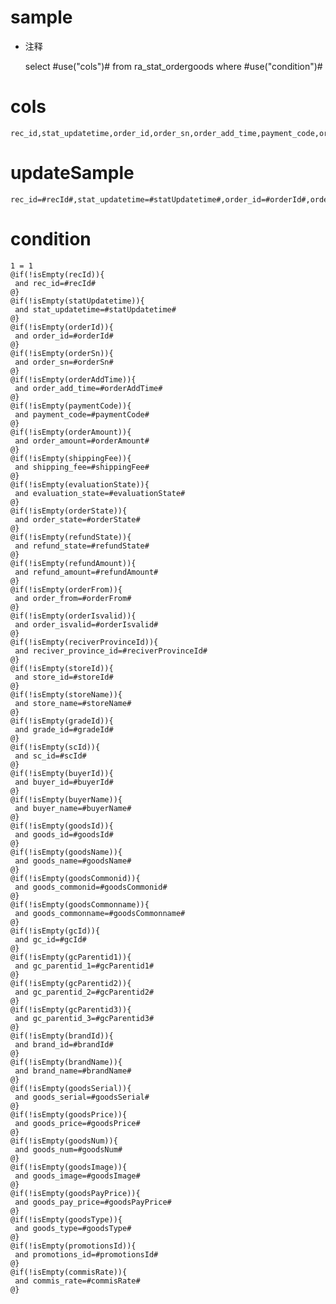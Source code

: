 sample
===
* 注释

	select #use("cols")# from ra_stat_ordergoods  where  #use("condition")#

cols
===
	rec_id,stat_updatetime,order_id,order_sn,order_add_time,payment_code,order_amount,shipping_fee,evaluation_state,order_state,refund_state,refund_amount,order_from,order_isvalid,reciver_province_id,store_id,store_name,grade_id,sc_id,buyer_id,buyer_name,goods_id,goods_name,goods_commonid,goods_commonname,gc_id,gc_parentid_1,gc_parentid_2,gc_parentid_3,brand_id,brand_name,goods_serial,goods_price,goods_num,goods_image,goods_pay_price,goods_type,promotions_id,commis_rate

updateSample
===
	
	rec_id=#recId#,stat_updatetime=#statUpdatetime#,order_id=#orderId#,order_sn=#orderSn#,order_add_time=#orderAddTime#,payment_code=#paymentCode#,order_amount=#orderAmount#,shipping_fee=#shippingFee#,evaluation_state=#evaluationState#,order_state=#orderState#,refund_state=#refundState#,refund_amount=#refundAmount#,order_from=#orderFrom#,order_isvalid=#orderIsvalid#,reciver_province_id=#reciverProvinceId#,store_id=#storeId#,store_name=#storeName#,grade_id=#gradeId#,sc_id=#scId#,buyer_id=#buyerId#,buyer_name=#buyerName#,goods_id=#goodsId#,goods_name=#goodsName#,goods_commonid=#goodsCommonid#,goods_commonname=#goodsCommonname#,gc_id=#gcId#,gc_parentid_1=#gcParentid1#,gc_parentid_2=#gcParentid2#,gc_parentid_3=#gcParentid3#,brand_id=#brandId#,brand_name=#brandName#,goods_serial=#goodsSerial#,goods_price=#goodsPrice#,goods_num=#goodsNum#,goods_image=#goodsImage#,goods_pay_price=#goodsPayPrice#,goods_type=#goodsType#,promotions_id=#promotionsId#,commis_rate=#commisRate#

condition
===

	1 = 1  
	@if(!isEmpty(recId)){
	 and rec_id=#recId#
	@}
	@if(!isEmpty(statUpdatetime)){
	 and stat_updatetime=#statUpdatetime#
	@}
	@if(!isEmpty(orderId)){
	 and order_id=#orderId#
	@}
	@if(!isEmpty(orderSn)){
	 and order_sn=#orderSn#
	@}
	@if(!isEmpty(orderAddTime)){
	 and order_add_time=#orderAddTime#
	@}
	@if(!isEmpty(paymentCode)){
	 and payment_code=#paymentCode#
	@}
	@if(!isEmpty(orderAmount)){
	 and order_amount=#orderAmount#
	@}
	@if(!isEmpty(shippingFee)){
	 and shipping_fee=#shippingFee#
	@}
	@if(!isEmpty(evaluationState)){
	 and evaluation_state=#evaluationState#
	@}
	@if(!isEmpty(orderState)){
	 and order_state=#orderState#
	@}
	@if(!isEmpty(refundState)){
	 and refund_state=#refundState#
	@}
	@if(!isEmpty(refundAmount)){
	 and refund_amount=#refundAmount#
	@}
	@if(!isEmpty(orderFrom)){
	 and order_from=#orderFrom#
	@}
	@if(!isEmpty(orderIsvalid)){
	 and order_isvalid=#orderIsvalid#
	@}
	@if(!isEmpty(reciverProvinceId)){
	 and reciver_province_id=#reciverProvinceId#
	@}
	@if(!isEmpty(storeId)){
	 and store_id=#storeId#
	@}
	@if(!isEmpty(storeName)){
	 and store_name=#storeName#
	@}
	@if(!isEmpty(gradeId)){
	 and grade_id=#gradeId#
	@}
	@if(!isEmpty(scId)){
	 and sc_id=#scId#
	@}
	@if(!isEmpty(buyerId)){
	 and buyer_id=#buyerId#
	@}
	@if(!isEmpty(buyerName)){
	 and buyer_name=#buyerName#
	@}
	@if(!isEmpty(goodsId)){
	 and goods_id=#goodsId#
	@}
	@if(!isEmpty(goodsName)){
	 and goods_name=#goodsName#
	@}
	@if(!isEmpty(goodsCommonid)){
	 and goods_commonid=#goodsCommonid#
	@}
	@if(!isEmpty(goodsCommonname)){
	 and goods_commonname=#goodsCommonname#
	@}
	@if(!isEmpty(gcId)){
	 and gc_id=#gcId#
	@}
	@if(!isEmpty(gcParentid1)){
	 and gc_parentid_1=#gcParentid1#
	@}
	@if(!isEmpty(gcParentid2)){
	 and gc_parentid_2=#gcParentid2#
	@}
	@if(!isEmpty(gcParentid3)){
	 and gc_parentid_3=#gcParentid3#
	@}
	@if(!isEmpty(brandId)){
	 and brand_id=#brandId#
	@}
	@if(!isEmpty(brandName)){
	 and brand_name=#brandName#
	@}
	@if(!isEmpty(goodsSerial)){
	 and goods_serial=#goodsSerial#
	@}
	@if(!isEmpty(goodsPrice)){
	 and goods_price=#goodsPrice#
	@}
	@if(!isEmpty(goodsNum)){
	 and goods_num=#goodsNum#
	@}
	@if(!isEmpty(goodsImage)){
	 and goods_image=#goodsImage#
	@}
	@if(!isEmpty(goodsPayPrice)){
	 and goods_pay_price=#goodsPayPrice#
	@}
	@if(!isEmpty(goodsType)){
	 and goods_type=#goodsType#
	@}
	@if(!isEmpty(promotionsId)){
	 and promotions_id=#promotionsId#
	@}
	@if(!isEmpty(commisRate)){
	 and commis_rate=#commisRate#
	@}
	
	